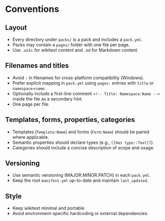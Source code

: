 ﻿# Conventions

## Layout
- Every directory under `packs/` is a pack and includes a `pack.yml`.
- Packs may contain a `pages/` folder with one file per page.
- Use `.wiki` for wikitext content and `.md` for Markdown content.

## Filenames and titles
- Avoid `:` in filenames for cross-platform compatibility (Windows).
- Prefer explicit mapping in `pack.yml` using `pages:` entries with `title` or `namespace`+`name`.
- Optionally include a first-line comment `<!-- Title: Namespace:Name -->` inside the file as a secondary hint.
- One page per file.

## Templates, forms, properties, categories
- Templates (`Template:Name`) and forms (`Form:Name`) should be paired where applicable.
- Semantic properties should declare types (e.g., `[[Has type::Text]]`).
- Categories should include a concise description of scope and usage.

## Versioning
- Use semantic versioning (MAJOR.MINOR.PATCH) in each `pack.yml`.
- Keep the root `manifest.yml` up-to-date and maintain `last_updated`.

## Style
- Keep wikitext minimal and portable.
- Avoid environment-specific hardcoding or external dependencies.

